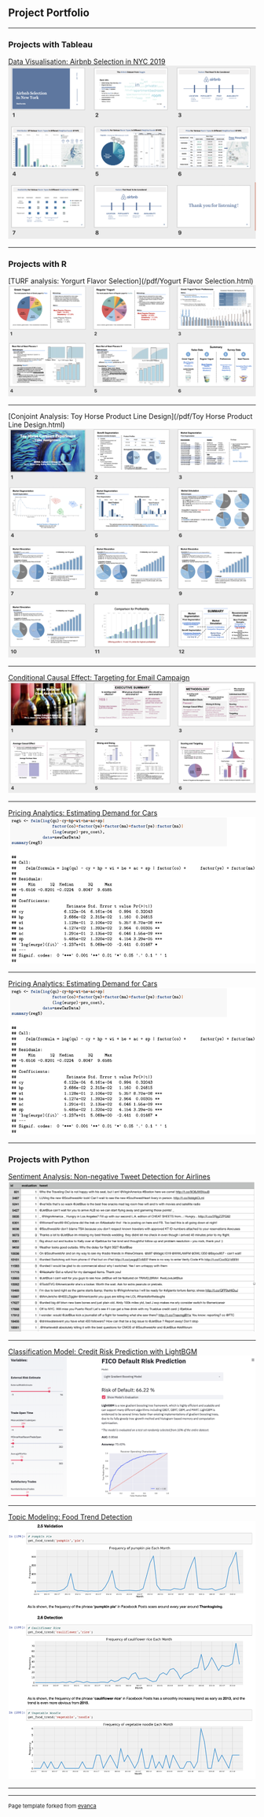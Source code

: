 ## Project Portfolio

---

### Projects with Tableau

[Data Visualisation: Airbnb Selection in NYC 2019](/pdf/Airbnb%20Selection%20in%20NYC_Susie%20Tao.pdf)
<img src="images/Airbnb%20Selection%20in%20NYC.png?raw=true"/>

---

### Projects with R

[TURF analysis: Yorgurt Flavor Selection](/pdf/Yogurt Flavor Selection.html)
<img src="images/Yogurt%20Flavor%20Selection.png?raw=true"/>

---
[Conjoint Analysis: Toy Horse Product Line Design](/pdf/Toy Horse Product Line Design.html)
<img src="images/Toy%20Horse%20Product%20Line%20Design.png?raw=true"/>

---
[Conditional Causal Effect: Targeting for Email Campaign](/pdf/Targeting%20For%20Email%20Campaign.pdf)
<img src="images/Targeting%20For%20Email%20Campaign.png?raw=true"/>

---
[Pricing Analytics: Estimating Demand for Cars](/pdf/Estimating%20Demand%20for%20Cars.pdf)
<img src="images/Estimating%20Demand%20for%20Cars.png?raw=true"/>

---
[Pricing Analytics: Estimating Demand for Cars](/pdf/Estimating%20Demand%20for%20Cars.pdf)
<img src="images/Estimating%20Demand%20for%20Cars.png?raw=true"/>

---

### Projects with Python

[Sentiment Analysis: Non-negative Tweet Detection for Airlines](/pdf/Non-negative%20Tweet%20Detection%20For%20Airlines.html)
<img src="images/Non-negative%20Tweet%20Detection%20For%20Airlines.png?raw=true"/>

---
[Classification Model: Credit Risk Prediction with LightBGM](/pdf/Credit%20Risk%20Prediction%20with%20LightBGM.pdf)
<img src="images/Credit%20Risk%20Prediction%20with%20LightBGM_1.png?raw=true"/>

---
[Topic Modeling: Food Trend Detection](/pdf/Food%20Trend%20Detection.html)
<img src="images/Food%20Trend%20Detection.png?raw=true"/>

---



---
<p style="font-size:11px">Page template forked from <a href="https://github.com/evanca/quick-portfolio">evanca</a></p>
<!-- Remove above link if you don't want to attibute -->
